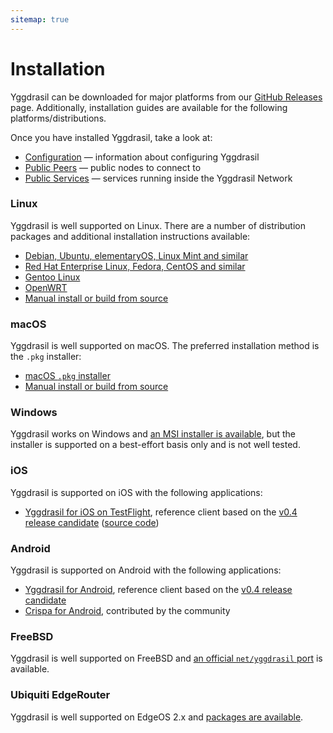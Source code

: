 ```yaml
---
sitemap: true
---
```


# Installation

Yggdrasil can be downloaded for major platforms from our [GitHub Releases](https://github.com/yggdrasil-network/yggdrasil-go/releases) page. Additionally, installation guides are available for the following platforms/distributions.

Once you have installed Yggdrasil, take a look at:

- [Configuration](configuration.md) — information about configuring Yggdrasil 
- [Public Peers](https://github.com/yggdrasil-network/public-peers) — public nodes to connect to
- [Public Services](services.md) — services running inside the Yggdrasil Network

### Linux

Yggdrasil is well supported on Linux. There are a number of distribution packages and additional installation instructions available:

- [Debian, Ubuntu, elementaryOS, Linux Mint and similar](installation-linux-deb.md)
- [Red Hat Enterprise Linux, Fedora, CentOS and similar](installation-linux-rpm.md)
- [Gentoo Linux](installation-linux-gentoo.md)
- [OpenWRT](installation-linux-openwrt.md)
- [Manual install or build from source](installation-linux-other.md)

### macOS

Yggdrasil is well supported on macOS. The preferred installation method is the `.pkg` installer:

- [macOS `.pkg` installer](installation-macos-pkg.md)
- [Manual install or build from source](installation-macos-other.md)

### Windows

Yggdrasil works on Windows and [an MSI installer is available](installation-windows.md), but the installer is supported on a best-effort basis only and is not well tested. 

### iOS

Yggdrasil is supported on iOS with the following applications:

* [Yggdrasil for iOS on TestFlight](https://testflight.apple.com/join/jZNsIkRr), reference client based on the [v0.4 release candidate](https://yggdrasil-network.github.io/2021/06/19/preparing-for-v0-4.html) ([source code](https://github.com/yggdrasil-network/yggdrasil-ios))

### Android

Yggdrasil is supported on Android with the following applications:

* [Yggdrasil for Android](https://github.com/yggdrasil-network/yggdrasil-android/releases), reference client based on the [v0.4 release candidate](https://yggdrasil-network.github.io/2021/06/19/preparing-for-v0-4.html)
* [Crispa for Android](https://github.com/yggdrasil-network/crispa-android/releases), contributed by the community

### FreeBSD

Yggdrasil is well supported on FreeBSD and [an official `net/yggdrasil` port](https://www.freshports.org/net/yggdrasil/) is available.

### Ubiquiti EdgeRouter

Yggdrasil is well supported on EdgeOS 2.x and [packages are available](installation-linux-edgeos.md).
